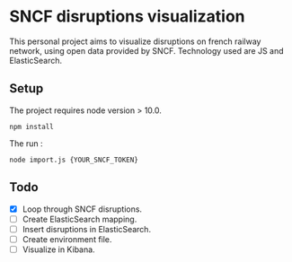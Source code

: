 # SNCF disruptions visualization

This personal project aims to visualize disruptions on french railway network, using open data provided by SNCF.
Technology used are JS and ElasticSearch.

## Setup

The project requires node version > 10.0.

```
npm install
```

The run :
```
node import.js {YOUR_SNCF_TOKEN}
```

## Todo

- [x] Loop through SNCF disruptions.
- [ ] Create ElasticSearch mapping.
- [ ] Insert disruptions in ElasticSearch.
- [ ] Create environment file.
- [ ] Visualize in Kibana.